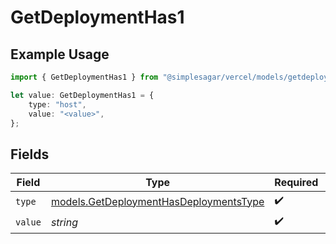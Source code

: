 # GetDeploymentHas1

## Example Usage

```typescript
import { GetDeploymentHas1 } from "@simplesagar/vercel/models/getdeploymentop.js";

let value: GetDeploymentHas1 = {
    type: "host",
    value: "<value>",
};
```

## Fields

| Field                                                                                  | Type                                                                                   | Required                                                                               | Description                                                                            |
| -------------------------------------------------------------------------------------- | -------------------------------------------------------------------------------------- | -------------------------------------------------------------------------------------- | -------------------------------------------------------------------------------------- |
| `type`                                                                                 | [models.GetDeploymentHasDeploymentsType](../models/getdeploymenthasdeploymentstype.md) | :heavy_check_mark:                                                                     | N/A                                                                                    |
| `value`                                                                                | *string*                                                                               | :heavy_check_mark:                                                                     | N/A                                                                                    |